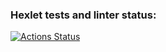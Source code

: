 ### Hexlet tests and linter status:
[![Actions Status](https://github.com/VitalMangal/frontend-project-11/actions/workflows/hexlet-check.yml/badge.svg)](https://github.com/VitalMangal/frontend-project-11/actions)
